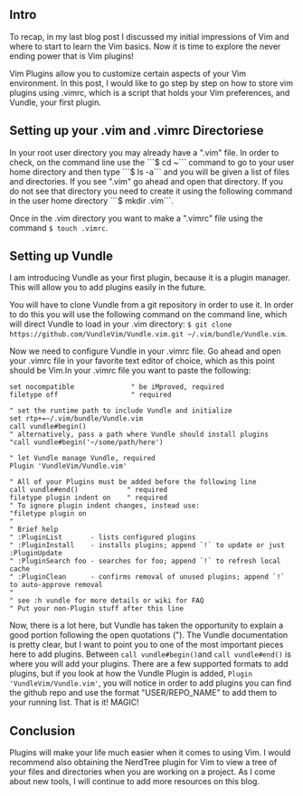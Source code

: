 <h2> Intro </h2> 
To recap, in my last blog post I discussed my initial impressions of Vim and where to start to learn the Vim basics. Now it is time to explore the never ending power that is Vim plugins! 

Vim Plugins allow you to customize certain aspects of your Vim environment. In this post, I would like to go step by step on how to store vim plugins using .vimrc, which is a script that holds your Vim preferences, and Vundle, your first plugin.

<h2> Setting up your .vim and .vimrc Directoriese </h2> 
In your root user directory you may already have a ".vim" file. In order to check, on the command line use the ```$ cd ~``` command to go to your user home directory and then type ```$ ls -a``` and you will be given a list of files and directories. If you see ".vim" go ahead and open that directory. If you do not see that directory you need to create it using the following command in the user home directory ```$ mkdir .vim```. 

Once in the .vim directory you want to make a ".vimrc" file using the command ```$ touch .vimrc```.

<h2> Setting up Vundle </h2>
I am introducing Vundle as your first plugin, because it is a plugin manager. This will allow you to add plugins easily in the future.

You will have to clone Vundle from a git repository in order to use it. In order to do this you will use the following command on the command line, which will direct Vundle to load in your .vim directory: ```$ git clone https://github.com/VundleVim/Vundle.vim.git ~/.vim/bundle/Vundle.vim```.

Now we need to configure Vundle in your .vimrc file. Go ahead and open your .vimrc file in your favorite text editor of choice, which as this point should be Vim.In your .vimrc file you want to paste the following:
```
set nocompatible              " be iMproved, required
filetype off                  " required

" set the runtime path to include Vundle and initialize
set rtp+=~/.vim/bundle/Vundle.vim
call vundle#begin()
" alternatively, pass a path where Vundle should install plugins
"call vundle#begin('~/some/path/here')

" let Vundle manage Vundle, required
Plugin 'VundleVim/Vundle.vim'

" All of your Plugins must be added before the following line
call vundle#end()            " required
filetype plugin indent on    " required
" To ignore plugin indent changes, instead use:
"filetype plugin on
"
" Brief help
" :PluginList       - lists configured plugins
" :PluginInstall    - installs plugins; append `!` to update or just :PluginUpdate
" :PluginSearch foo - searches for foo; append `!` to refresh local cache
" :PluginClean      - confirms removal of unused plugins; append `!` to auto-approve removal
"
" see :h vundle for more details or wiki for FAQ
" Put your non-Plugin stuff after this line
```  
Now, there is a lot here, but Vundle has taken the opportunity to explain a good portion following the open quotations ("). The Vundle documentation is pretty clear, but I want to point you to one of the most important pieces here to add plugins. Between ```call vundle#begin()```and  ```call vundle#end()``` is where you will add your plugins. There are a few supported formats to add plugins, but if you look at how the Vundle Plugin is added, ```Plugin 'VundleVim/Vundle.vim'```, you will notice in order to add plugins you can find the github repo and use the format "USER/REPO_NAME" to add them to your running list. That is it! MAGIC!

<h2> Conclusion </h2>
Plugins will make your life much easier when it comes to using Vim. I would recommend also obtaining the NerdTree plugin for Vim to view a tree of your files and directories when you are working on a project. As I come about new tools, I will continue to add more resources on this blog. 
